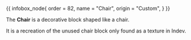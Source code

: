 {{ infobox_node{
	order = 82,
	name = "Chair",
	origin = "Custom",
} }}

The **Chair** is a decorative block shaped like a chair.

It is a recreation of the unused chair block only found as a texture in Indev.
